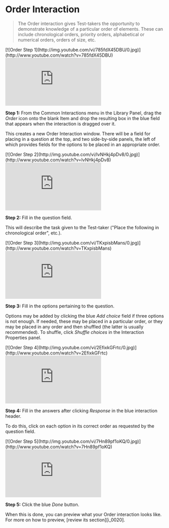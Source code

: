 # Order Interaction

>The Order interaction gives Test-takers the opportunity to demonstrate knowledge of a particular order of elements. These can include chronological orders, priority orders, alphabetical or numerical orders, orders of size, etc.

<div class="hidden-video">
[![Order Step 1](http://img.youtube.com/vi/785fdX45DBU/0.jpg)](http://www.youtube.com/watch?v=785fdX45DBU)
</div>

<div class='embed-container'><iframe src="https://www.youtube.com/embed/785fdX45DBU?rel=0" frameborder="0" allowfullscreen="true"></iframe></div>

**Step 1:** From the Common Interactions menu in the Library Panel, drag the *Order* icon onto the blank Item and drop the resulting box in the blue field that appears when the interaction is dragged over it.

This creates a new Order Interaction window. There will be a field for placing in a question at the top, and two side-by-side panels, the left of which provides fields for the options to be placed in an appropriate order.

<div class="hidden-video">
[![Order Step 2](http://img.youtube.com/vi/lvNHkj4pDv8/0.jpg)](http://www.youtube.com/watch?v=lvNHkj4pDv8)
</div>

<div class='embed-container'><iframe src="https://www.youtube.com/embed/lvNHkj4pDv8?rel=0" frameborder="0" allowfullscreen="true"></iframe></div>

**Step 2:** Fill in the question field. 

This will describe the task given to the Test-taker ("Place the following in chronological order", etc.).

<div class="hidden-video">
[![Order Step 3](http://img.youtube.com/vi/TKxpisbMans/0.jpg)](http://www.youtube.com/watch?v=TKxpisbMans)
</div>

<div class='embed-container'><iframe src="https://www.youtube.com/embed/TKxpisbMans?rel=0" frameborder="0" allowfullscreen="true"></iframe></div>

**Step 3:** Fill in the options pertaining to the question.

Options may be added by clicking the blue *Add choice* field if three options is not enough. If needed, these may be placed in a particular order, or they may be placed in any order and then shuffled (the latter is usually recommended). To shuffle, click *Shuffle choices* in the Interaction Properties panel.

<div class="hidden-video">
[![Order Step 4](http://img.youtube.com/vi/2EfixkGFrtc/0.jpg)](http://www.youtube.com/watch?v=2EfixkGFrtc)
</div>

<div class='embed-container'><iframe src="https://www.youtube.com/embed/2EfixkGFrtc?rel=0" frameborder="0" allowfullscreen="true"></iframe></div>

**Step 4:** Fill in the answers after clicking *Response* in the blue interaction header.

To do this, click on each option in its correct order as requested by the question field.

<div class="hidden-video">
[![Order Step 5](http://img.youtube.com/vi/7Hn89pf1oKQ/0.jpg)](http://www.youtube.com/watch?v=7Hn89pf1oKQ)
</div>

<div class='embed-container'><iframe src="https://www.youtube.com/embed/7Hn89pf1oKQ?rel=0" frameborder="0" allowfullscreen="true"></iframe></div>

**Step 5:** Click the blue *Done* button.

When this is done, you can preview what your Order interaction looks like. For more on how to preview, [review its section][i_0020].
